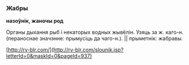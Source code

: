 ### Жабры
**назоўнік, жаночы род**

Органы дыхання рыб і некаторых водных жывёлін. Узяць за ж. каго-н. (пераноснае значэнне: прымусіць да чаго-н.). || прыметнік: жабравы.

<a rel="author">[http://rv-blr.com/](http://rv-blr.com/slounik.jsp?letterId=0&maskId=0&pageId=937)</a>
